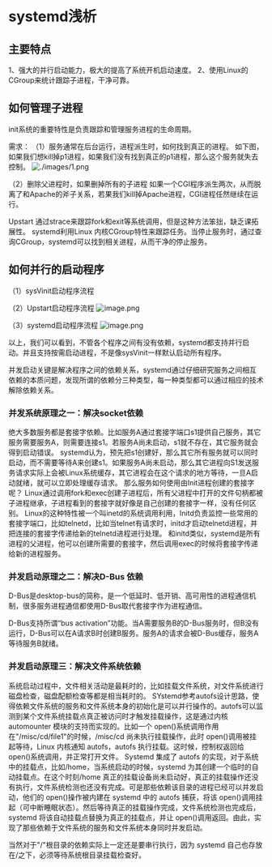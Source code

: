 # systemd浅析

## 主要特点
1、强大的并行启动能力，极大的提高了系统开机启动速度。
2、使用Linux的CGroup来统计跟踪子进程，干净可靠。

## 如何管理子进程

init系统的重要特性是负责跟踪和管理服务进程的生命周期。

需求：
（1）服务通常在后台运行，进程派生时，如何找到真正的进程。
如下图，如果我们想kill掉p1进程，如果我们没有找到真正的p1进程，那么这个服务就失去控制。
![./images/1.png](6)

（2）删除父进程时，如果删掉所有的子进程
如果一个CGI程序派生两次，从而脱离了和Apache的斧子关系，若果我们kill掉Apache进程，CGI进程任然继续在运行。


Upstart 通过strace来跟踪fork和exit等系统调用，但是这种方法笨拙，缺乏课拓展性。
systemd利用Linux 内核CGroup特性来跟踪任务。当停止服务时，通过查询CGroup，systemd可以找到相关进程，从而干净的停止服务。

## 如何并行的启动程序

（1）sysVinit启动程序流程



（2）Upstart启动程序流程
![image.png](4)

（3）systemd启动程序流程
![image.png](5)

以上，我们可以看到，不管各个程序之间有没有依赖，systemd都支持并行启动。并且支持按需启动进程，不是像sysVinit一样默认启动所有程序。

并发启动关键是解决程序之间的依赖关系，systemd通过仔细研究服务之间相互依赖的本质问题，发现所谓的依赖分三种类型，每一种类型都可以通过相应的技术解除依赖关系。

### 并发系统原理之一：解决socket依赖
绝大多数服务都是套接字依赖。比如服务A通过套接字端口s1提供自己服务，其它服务需要服务A，则需要连接s1。若服务A尚未启动，s1就不存在，其它服务就会得到启动错误。
systemd认为，预先把s1创建好，那么其它所有服务就可以同时启动，而不需要等待A来创建s1。如果服务A尚未启动，那么其它进程向S1发送服务请求实际上会被Linux系统缓存，其它进程会在这个请求的地方等待，一旦A启动就绪，就可以立即处理缓存请求。
那么服务如何使用由Init进程创建的套接字呢？
Linux通过调用fork和exec创建子进程后，所有父进程中打开的文件句柄都被子进程继承，子进程看到的套接字就好像是自己创建的套接字一样，没有任何区别。
Linux的这种特性被一个叫inetd的系统调用利用，Initd负责监控一些常用的套接字端口，比如telnetd，比如当telnet有请求时，initd才启动telnetd进程，并把连接的套接字传递给新的telnetd进程进行处理。
和initd类似，systemd是所有进程的父进程，他可以创建所需要的套接字，然后调用exec的时候将套接字传递给新的进程服务。

### 并发启动原理之二：解决D-Bus 依赖
D-Bus是desktop-bus的简称，是一个低延时、低开销、高可用性的进程通信机制，很多服务进程通信都使用D-Bus取代套接字作为进程通信。

D-Bus支持所谓“bus activation”功能。当A需要服务B的D-Bus服务时，但B没有运行，D-Bus可以在A请求B时创建B服务。服务A的请求会被D-Bus缓存，服务A等待服务B就绪。

### 并发启动原理三：解决文件系统依赖
系统启动过程中，文件相关活动是最耗时的，比如挂载文件系统，对文件系统进行磁盘检查，磁盘配额检查等都是相当耗时的。
SYstemd参考autofs设计思路，使得依赖文件系统的服务和文件系统本身的初始化是可以并行操作的。autofs可以监测到某个文件系统挂载点真正被访问时才触发挂载操作，这是通过内核 automounter 模块的支持而实现的。比如一个 open()系统调用作用在"/misc/cd/file1"的时候，/misc/cd 尚未执行挂载操作，此时 open()调用被挂起等待，Linux 内核通知 autofs，autofs 执行挂载。这时候，控制权返回给 open()系统调用，并正常打开文件。
Systemd 集成了 autofs 的实现，对于系统中的挂载点，比如/home，当系统启动的时候，systemd 为其创建一个临时的自动挂载点。在这个时刻/home 真正的挂载设备尚未启动好，真正的挂载操作还没有执行，文件系统检测也还没有完成。可是那些依赖该目录的进程已经可以并发启动，他们的 open()操作被内建在 systemd 中的 autofs 捕获，将该 open()调用挂起（可中断睡眠状态）。然后等待真正的挂载操作完成，文件系统检测也完成后，systemd 将该自动挂载点替换为真正的挂载点，并让 open()调用返回。由此，实现了那些依赖于文件系统的服务和文件系统本身同时并发启动。

当然对于"/"根目录的依赖实际上一定还是要串行执行，因为 systemd 自己也存放在/之下，必须等待系统根目录挂载检查好。

